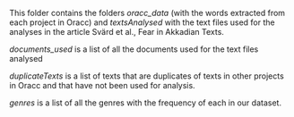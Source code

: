 This folder contains the folders *oracc_data* (with the words extracted from each project in Oracc) and *textsAnalysed* with the text files used for the analyses in the article Svärd et al., Fear in Akkadian Texts.

*documents_used*
is a list of all the documents used for the text files analysed

*duplicateTexts*
is a list of texts that are duplicates of texts in other projects in Oracc and that have not been used for analysis.

*genres*
is a list of all the genres with the frequency of each in our dataset. 

